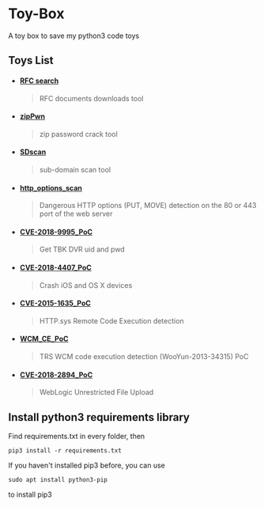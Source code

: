 # Toy-Box

A toy box to save my python3 code toys


## Toys List

- #### [RFC search](https://github.com/Aquilao/Toy-Box/tree/master/RFCsearch)  

	> RFC documents downloads tool

- #### [zipPwn](https://github.com/Aquilao/Toy-Box/tree/master/zipPwn)

	> zip password crack tool

- #### [SDscan](https://github.com/Aquilao/Toy-Box/tree/master/SDscan)  

	> sub-domain scan tool

- #### [http_options_scan](https://github.com/Aquilao/Toy-Box/tree/master/http_options_scan)  

	> Dangerous HTTP options (PUT, MOVE) detection on the 80 or 443 port of the web server

- #### [CVE-2018-9995_PoC](https://github.com/Aquilao/Toy-Box/tree/master/CVE-2018-9995_PoC)  

	> Get TBK DVR uid and pwd

- #### [CVE-2018-4407_PoC](https://github.com/Aquilao/Toy-Box/tree/master/CVE-2018-4407_PoC)  

	> Crash iOS and OS X devices

- #### [CVE-2015-1635_PoC](https://github.com/Aquilao/Toy-Box/tree/master/CVE-2015-1635_PoC)

	> HTTP.sys Remote Code Execution detection

- #### [WCM_CE_PoC](https://github.com/Aquilao/Toy-Box/blob/master/WCM_CE_PoC/WCM_CE_PoC.py)

	> TRS WCM code execution detection (WooYun-2013-34315) PoC

- #### [CVE-2018-2894_PoC](https://github.com/Aquilao/Toy-Box/tree/master/CVE-2018-2894_PoC)

	> WebLogic Unrestricted File Upload


## Install python3 requirements library

Find requirements.txt in every folder, then

	pip3 install -r requirements.txt

If you haven't installed pip3 before, you can use

	sudo apt install python3-pip

to install pip3
